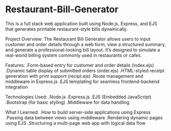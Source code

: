 # Restaurant-Bill-Generator
This is a full stack web application built using Node.js, Express, and EJS that generates printable restaurant-style bills dynamically.

Project Overview:
The Restaurant Bill Generator allows users to input customer and order details through a web form, view a structured summary, and generate a professional-looking bill layout. It’s designed to simulate a real-world billing system commonly used in restaurants or cafes.

Features:
.Form-based entry for customer and order details (index.ejs)
.Dynamic table display of submitted orders (order.ejs)
.HTML-styled receipt generation with print support (recipt.ejs)
.Route management and middleware in Express.js
.EJS templating for seamless frontend-backend integration

Technologies Used:
.Node.js
.Express.js
.EJS (Embedded JavaScript)
.Bootstrap (for basic styling)
.Middleware for data handling

What I Learned:
.How to build server-side applications using Express
.Passing data between views using middleware
.Rendering dynamic pages using EJS
.Structuring a multi-page web app with logical data flow
